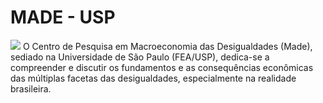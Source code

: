 
# MADE - USP
![](https://i.imgur.com/u4wLJZC.png)
O Centro de Pesquisa em Macroeconomia das Desigualdades (Made), sediado na Universidade de São Paulo (FEA/USP), dedica-se a compreender e discutir os fundamentos e as consequências econômicas das múltiplas facetas das desigualdades, especialmente na realidade brasileira.
